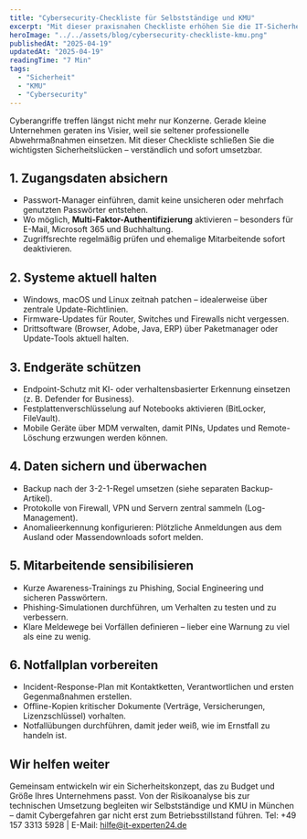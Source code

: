 ```yaml
---
title: "Cybersecurity-Checkliste für Selbstständige und KMU"
excerpt: "Mit dieser praxisnahen Checkliste erhöhen Sie die IT-Sicherheit Ihres Unternehmens – ohne teure Großprojekte."
heroImage: "../../assets/blog/cybersecurity-checkliste-kmu.png"
publishedAt: "2025-04-19"
updatedAt: "2025-04-19"
readingTime: "7 Min"
tags:
  - "Sicherheit"
  - "KMU"
  - "Cybersecurity"
---
```


Cyberangriffe treffen längst nicht mehr nur Konzerne. Gerade kleine Unternehmen geraten ins Visier, weil sie seltener professionelle Abwehrmaßnahmen einsetzen. Mit dieser Checkliste schließen Sie die wichtigsten Sicherheitslücken – verständlich und sofort umsetzbar.

## 1. Zugangsdaten absichern

- Passwort-Manager einführen, damit keine unsicheren oder mehrfach genutzten Passwörter entstehen.
- Wo möglich, **Multi-Faktor-Authentifizierung** aktivieren – besonders für E-Mail, Microsoft 365 und Buchhaltung.
- Zugriffsrechte regelmäßig prüfen und ehemalige Mitarbeitende sofort deaktivieren.

## 2. Systeme aktuell halten

- Windows, macOS und Linux zeitnah patchen – idealerweise über zentrale Update-Richtlinien.
- Firmware-Updates für Router, Switches und Firewalls nicht vergessen.
- Drittsoftware (Browser, Adobe, Java, ERP) über Paketmanager oder Update-Tools aktuell halten.

## 3. Endgeräte schützen

- Endpoint-Schutz mit KI- oder verhaltensbasierter Erkennung einsetzen (z. B. Defender for Business).
- Festplattenverschlüsselung auf Notebooks aktivieren (BitLocker, FileVault).
- Mobile Geräte über MDM verwalten, damit PINs, Updates und Remote-Löschung erzwungen werden können.

## 4. Daten sichern und überwachen

- Backup nach der 3-2-1-Regel umsetzen (siehe separaten Backup-Artikel).
- Protokolle von Firewall, VPN und Servern zentral sammeln (Log-Management).
- Anomalieerkennung konfigurieren: Plötzliche Anmeldungen aus dem Ausland oder Massendownloads sofort melden.

## 5. Mitarbeitende sensibilisieren

- Kurze Awareness-Trainings zu Phishing, Social Engineering und sicheren Passwörtern.
- Phishing-Simulationen durchführen, um Verhalten zu testen und zu verbessern.
- Klare Meldewege bei Vorfällen definieren – lieber eine Warnung zu viel als eine zu wenig.

## 6. Notfallplan vorbereiten

- Incident-Response-Plan mit Kontaktketten, Verantwortlichen und ersten Gegenmaßnahmen erstellen.
- Offline-Kopien kritischer Dokumente (Verträge, Versicherungen, Lizenzschlüssel) vorhalten.
- Notfallübungen durchführen, damit jeder weiß, wie im Ernstfall zu handeln ist.

## Wir helfen weiter

Gemeinsam entwickeln wir ein Sicherheitskonzept, das zu Budget und Größe Ihres Unternehmens passt. Von der Risikoanalyse bis zur technischen Umsetzung begleiten wir Selbstständige und KMU in München – damit Cybergefahren gar nicht erst zum Betriebsstillstand führen. Tel: +49 157 3313 5928 | E-Mail: hilfe@it-experten24.de
